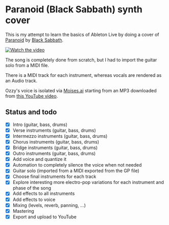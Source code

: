 # Paranoid (Black Sabbath) synth cover

This is my attempt to learn the basics of Ableton Live by doing a cover of [Paranoid]([url](https://en.wikipedia.org/wiki/Paranoid_(Black_Sabbath_song))https://en.wikipedia.org/wiki/Paranoid_(Black_Sabbath_song)) by [Black Sabbath]([url](https://en.wikipedia.org/wiki/Black_Sabbath)https://en.wikipedia.org/wiki/Black_Sabbath).

[![Watch the video](https://img.youtube.com/vi/CnxWZRFVYGk/hqdefault.jpg)](https://youtu.be/CnxWZRFVYGk)

The song is completely done from scratch, but I had to import the guitar solo from a MIDI file. 

There is a MIDI track for each instrument, whereas vocals are rendered as an Audio track.

Ozzy's voice is isolated via [Moises.ai](https://moises.ai/nl/) starting from an MP3 downloaded from [this YouTube video](https://www.youtube.com/watch?v=0qanF-91aJo).

## Status and todo
- [X] Intro (guitar, bass, drums)
- [X] Verse instruments (guitar, bass, drums)
- [X] Intermezzo instruments (guitar, bass, drums)
- [X] Chorus instruments (guitar, bass, drums)
- [X] Bridge instruments (guitar, bass, drums)
- [X] Outro instruments (guitar, bass, drums)
- [X] Add voice and quantize it
- [X] Automation to completely silence the voice when not needed
- [X] Guitar solo (imported from a MIDI exported from the GP file)
- [X] Choose final instruments for each track
- [X] Explore interesting more electro-pop variations for each instrument and phase of the song
- [X] Add effects to all instruments
- [X] Add effects to voice
- [X] Mixing (levels, reverb, panning, ...)
- [X] Mastering
- [X] Export and upload to YouTube
